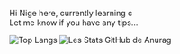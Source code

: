 Hi Nige here, 
currently learning c <br>
Let me know if you have any tips...



![Top Langs](https://github-readme-stats.vercel.app/api/top-langs/?username=NigeParis&theme=tokyonight)
![Les Stats GitHub de Anurag](https://github-readme-stats.vercel.app/api?username=NigeParis&show_icons=true&theme=radical&hide=perl)
